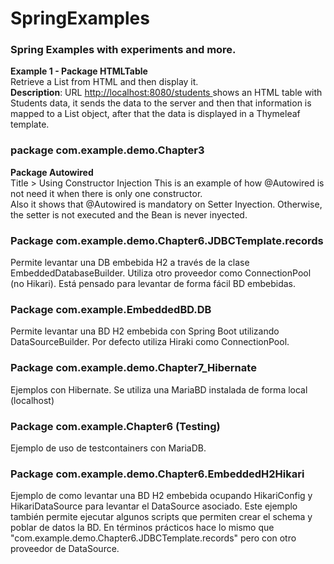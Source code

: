# SpringExamples
<h3>Spring Examples with experiments and more.</h3>

<b>Example 1 - Package HTMLTable</b>
<br/>
Retrieve a List from HTML and then display it.
<br/>
<b>Description</b>: URL <a href="http://localhost:8080/students">http://localhost:8080/students </a> shows an HTML table with Students data, it sends the data to the server and then 
that information is mapped to a List<Student> object, after that the data is displayed in a Thymeleaf template.

<h3>package com.example.demo.Chapter3</h3>
<b>Package Autowired</b> <br/>
Title > Using Constructor Injection
This is an example of how @Autowired is not need it
when there is only one constructor.
<br>
Also it shows that @Autowired is mandatory on Setter Inyection.
Otherwise, the setter is not executed and the Bean is never inyected.

<h3>Package com.example.demo.Chapter6.JDBCTemplate.records</h3>
Permite levantar una DB embebida H2 a través de la clase EmbeddedDatabaseBuilder.
Utiliza otro proveedor como ConnectionPool (no Hikari).
Está pensado para levantar de forma fácil BD embebidas.

<h3>Package com.example.EmbeddedBD.DB</h3>
Permite levantar una BD H2 embebida con Spring Boot utilizando DataSourceBuilder. 
Por defecto utiliza Hiraki como ConnectionPool.

<h3>Package com.example.demo.Chapter7_Hibernate</h3>
Ejemplos con Hibernate. Se utiliza una MariaBD instalada de forma local (localhost) 

<h3>Package com.example.Chapter6 (Testing)</h3> 
Ejemplo de uso de testcontainers con MariaDB.

<h3>Package com.example.demo.Chapter6.EmbeddedH2Hikari</h3>
Ejemplo de como levantar una BD H2 embebida ocupando HikariConfig 
y HikariDataSource para levantar el DataSource asociado. Este ejemplo
también permite ejecutar algunos scripts que permiten crear el schema 
y poblar de datos la BD. En términos prácticos hace lo mismo que "com.example.demo.Chapter6.JDBCTemplate.records" 
pero con otro proveedor de DataSource. 
